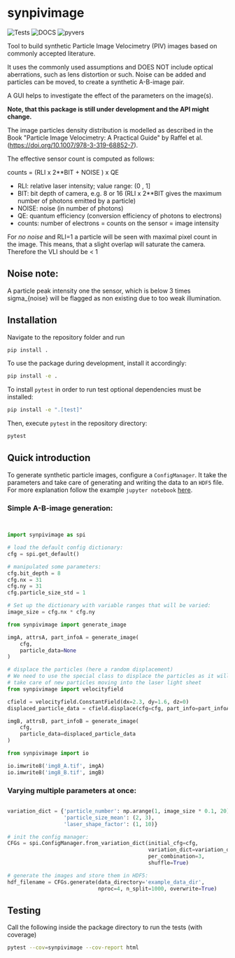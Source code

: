 # synpivimage


![Tests](https://github.com/matthiasprobst/synpivimage/actions/workflows/tests.yml/badge.svg)
![DOCS](https://codecov.io/gh/matthiasprobst/synpivimage/branch/dev/graph/badge.svg)
![pyvers](https://img.shields.io/badge/python-3.8%20%7C%203.9%20%7C%203.10%20%7C%203.11%20%7C%203.12-blue)

Tool to build synthetic Particle Image Velocimetry (PIV) images based on commonly accepted literature.

It uses the commonly used assumptions and DOES NOT include optical aberrations, such as lens distortion or such. Noise
can be added and particles can be moved, to create a synthetic A-B-image pair.

A GUI helps to investigate the effect of the parameters on the image(s).

**Note, that this package is still under development and the API might change.**

The image particles density distribution is modelled as described in the Book "Particle Image Velocimetry: A Practical
Guide" by Raffel et al. (https://doi.org/10.1007/978-3-319-68852-7).

The effective sensor count is computed as follows:

counts = (RLI x 2**BIT + NOISE ) x QE

- RLI: relative laser intensity; value range: (0 , 1]
- BIT: bit depth of camera, e.g. 8 or 16 (RLI x 2**BIT gives the maximum number of photons emitted by a particle)
- NOISE: noise (in number of photons)
- QE: quantum efficiency (conversion efficiency of photons to electrons)
- counts: number of electrons = counts on the sensor = image intensity

For *no noise* and RLI=1 a particle will be seen with maximal pixel count in the image. This means, that a slight
overlap will saturate the camera. Therefore the VLI should be < 1

## Noise note:

A particle peak intensity one the sensor, which is below 3 times sigma_{noise} will be flagged as non existing due to
too weak illumination.

## Installation

Navigate to the repository folder and run

```bash
pip install .
```

To use the package during development, install it accordingly:

```bash
pip install -e .
```

To install `pytest` in order to run test optional dependencies must be installed:

```bash
pip install -e ".[test]"
```

Then, execute `pytest` in the repository directory:

```bash
pytest
```

## Quick introduction

To generate synthetic particle images, configure a `ConfigManager`. It take the parameters and take care of generating
and writing the data to an `HDF5` file. For more explanation follow the
example `jupyter notebook` [here](./examples/generate_datasets.ipynb).

### Simple A-B-image generation:

```python


import synpivimage as spi

# load the default config dictionary:
cfg = spi.get_default()

# manipulated some parameters:
cfg.bit_depth = 8
cfg.nx = 31
cfg.ny = 31
cfg.particle_size_std = 1

# Set up the dictionary with variable ranges that will be varied:
image_size = cfg.nx * cfg.ny

from synpivimage import generate_image

imgA, attrsA, part_infoA = generate_image(
    cfg,
    particle_data=None
)

# displace the particles (here a random displacement)
# We need to use the special class to displace the particles as it will 
# take care of new particles moving into the laser light sheet
from synpivimage import velocityfield

cfield = velocityfield.ConstantField(dx=2.3, dy=1.6, dz=0)
displaced_particle_data = cfield.displace(cfg=cfg, part_info=part_infoA)

imgB, attrsB, part_infoB = generate_image(
    cfg,
    particle_data=displaced_particle_data
)

from synpivimage import io

io.imwrite8('img8_A.tif', imgA)
io.imwrite8('img8_B.tif', imgB)
```

### Varying multiple parameters at once:

```python

variation_dict = {'particle_number': np.arange(1, image_size * 0.1, 20).astype(int),
                  'particle_size_mean': (2, 3),
                  'laser_shape_factor': (1, 10)}

# init the config manager:
CFGs = spi.ConfigManager.from_variation_dict(initial_cfg=cfg,
                                             variation_dict=variation_dict,
                                             per_combination=3,
                                             shuffle=True)

# generate the images and store them in HDF5:
hdf_filename = CFGs.generate(data_directory='example_data_dir',
                             nproc=4, n_split=1000, overwrite=True)
```

## Testing

Call the following inside the package directory to run the tests (with coverage)

```bash
pytest --cov=synpivimage --cov-report html
```